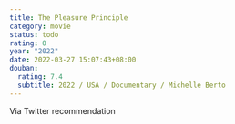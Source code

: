 ```yaml
---
title: The Pleasure Principle
category: movie
status: todo
rating: 0
year: "2022"
date: 2022-03-27 15:07:43+08:00
douban:
  rating: 7.4
  subtitle: 2022 / USA / Documentary / Michelle Berto
---
```


Via Twitter recommendation
